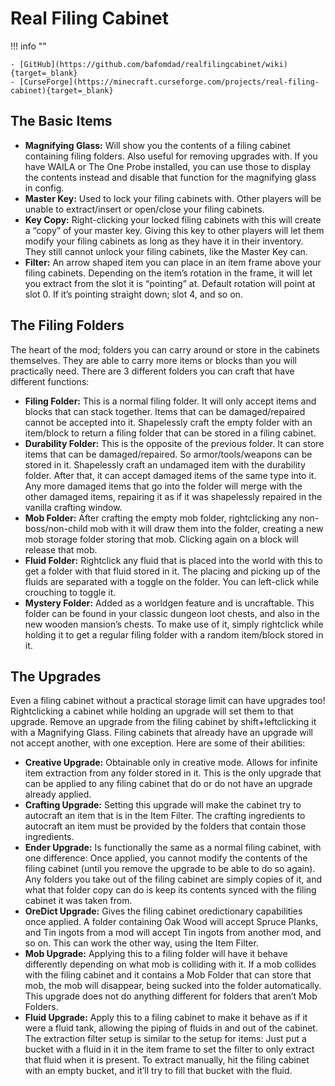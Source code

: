 # Real Filing Cabinet

!!! info ""

    - [GitHub](https://github.com/bafomdad/realfilingcabinet/wiki){target=_blank}
    - [CurseForge](https://minecraft.curseforge.com/projects/real-filing-cabinet){target=_blank}

## The Basic Items

* **Magnifying Glass:** Will show you the contents of a filing cabinet containing filing folders. Also useful for removing upgrades with. If you have WAILA or The One Probe installed, you can use those to display the contents instead and disable that function for the magnifying glass in config.
* **Master Key:** Used to lock your filing cabinets with. Other players will be unable to extract/insert or open/close your filing cabinets.
* **Key Copy:** Right-clicking your locked filing cabinets with this will create a “copy” of your master key. Giving this key to other players will let them modify your filing cabinets as long as they have it in their inventory. They still cannot unlock your filing cabinets, like the Master Key can.
* **Filter:** An arrow shaped item you can place in an item frame above your filing cabinets. Depending on the item’s rotation in the frame, it will let you extract from the slot it is “pointing” at. Default rotation will point at slot 0. If it’s pointing straight down; slot 4, and so on.

## The Filing Folders

The heart of the mod; folders you can carry around or store in the cabinets themselves. They are able to carry more items or blocks than you will practically need. There are 3 different folders you can craft that have different functions:

* **Filing Folder:** This is a normal filing folder. It will only accept items and blocks that can stack together. Items that can be damaged/repaired cannot be accepted into it. Shapelessly craft the empty folder with an item/block to return a filing folder that can be stored in a filing cabinet.
* **Durability Folder:** This is the opposite of the previous folder. It can store items that can be damaged/repaired. So armor/tools/weapons can be stored in it. Shapelessly craft an undamaged item with the durability folder. After that, it can accept damaged items of the same type into it. Any more damaged items that go into the folder will merge with the other damaged items, repairing it as if it was shapelessly repaired in the vanilla crafting window.
* **Mob Folder:** After crafting the empty mob folder, rightclicking any non-boss/non-child mob with it will draw them into the folder, creating a new mob storage folder storing that mob. Clicking again on a block will release that mob.
* **Fluid Folder:** Rightclick any fluid that is placed into the world with this to get a folder with that fluid stored in it. The placing and picking up of the fluids are separated with a toggle on the folder. You can left-click while crouching to toggle it.
* **Mystery Folder:** Added as a worldgen feature and is uncraftable. This folder can be found in your classic dungeon loot chests, and also in the new wooden mansion’s chests. To make use of it, simply rightclick while holding it to get a regular filing folder with a random item/block stored in it.

## The Upgrades

Even a filing cabinet without a practical storage limit can have upgrades too! Rightclicking a cabinet while holding an upgrade will set them to that upgrade. Remove an upgrade from the filing cabinet by shift+leftclicking it with a Magnifying Glass. Filing cabinets that already have an upgrade will not accept another, with one exception. Here are some of their abilities:

* **Creative Upgrade:** Obtainable only in creative mode. Allows for infinite item extraction from any folder stored in it. This is the only upgrade that can be applied to any filing cabinet that do or do not have an upgrade already applied.
* **Crafting Upgrade:** Setting this upgrade will make the cabinet try to autocraft an item that is in the Item Filter. The crafting ingredients to autocraft an item must be provided by the folders that contain those ingredients.
* **Ender Upgrade:** Is functionally the same as a normal filing cabinet, with one difference: Once applied, you cannot modify the contents of the filing cabinet (until you remove the upgrade to be able to do so again). Any folders you take out of the filing cabinet are simply copies of it, and what that folder copy can do is keep its contents synced with the filing cabinet it was taken from.
* **OreDict Upgrade:** Gives the filing cabinet oredictionary capabilities once applied. A folder containing Oak Wood will accept Spruce Planks, and Tin ingots from a mod will accept Tin ingots from another mod, and so on. This can work the other way, using the Item Filter.
* **Mob Upgrade:** Applying this to a filing folder will have it behave differently depending on what mob is colliding with it. If a mob collides with the filing cabinet and it contains a Mob Folder that can store that mob, the mob will disappear, being sucked into the folder automatically. This upgrade does not do anything different for folders that aren’t Mob Folders.
* **Fluid Upgrade:** Apply this to a filing cabinet to make it behave as if it were a fluid tank, allowing the piping of fluids in and out of the cabinet. The extraction filter setup is similar to the setup for items: Just put a bucket with a fluid in it in the item frame to set the filter to only extract that fluid when it is present. To extract manually, hit the filing cabinet with an empty bucket, and it’ll try to fill that bucket with the fluid.